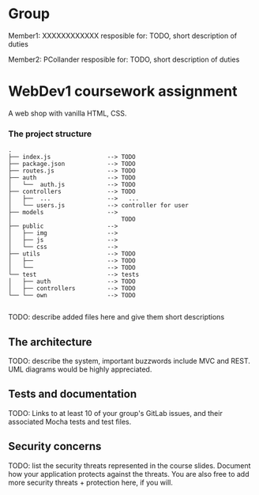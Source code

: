 # Group

Member1: XXXXXXXXXXXX
resposible for: TODO, short description of duties

Member2: PCollander
resposible for: TODO, short description of duties

# WebDev1 coursework assignment

A web shop with vanilla HTML, CSS.

### The project structure

```
.
├── index.js                --> TODO
├── package.json            --> TODO
├── routes.js               --> TODO
├── auth                    --> TODO
│   └──  auth.js            --> TODO
├── controllers             --> TODO
│   ├──  ...                -->   ...
│   └── users.js            --> controller for user
├── models                  -->
│                               TODO
├── public                  -->
│   ├── img                 -->
│   ├── js                  -->
│   └── css                 -->
├── utils                   --> TODO
│   ├──                     --> TODO
│   └──                     --> TODO
└── test                    --> tests
│   ├── auth                --> TODO
│   ├── controllers         --> TODO
└── └── own                 --> TODO


```

TODO: describe added files here and give them short descriptions

## The architecture

TODO: describe the system, important buzzwords include MVC and REST.
UML diagrams would be highly appreciated.

## Tests and documentation

TODO: Links to at least 10 of your group's GitLab issues, and their associated Mocha tests and test files.

## Security concerns

TODO: list the security threats represented in the course slides.
Document how your application protects against the threats.
You are also free to add more security threats + protection here, if you will.
